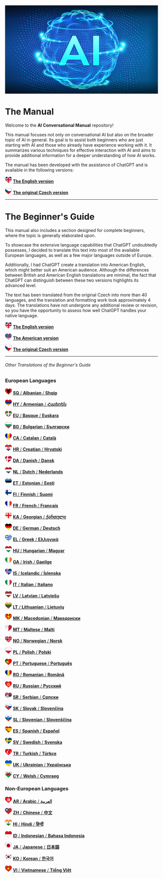 ![Main Image](Pictures/AI.jpg)

# The Manual

Welcome to the **AI Conversational Manual** repository!

This manual focuses not only on conversational AI but also on the broader topic of AI in general. 
Its goal is to assist both beginners who are just starting with AI 
and those who already have experience working with it. 
It summarizes various techniques for effective interaction with AI 
and aims to provide additional information for a deeper understanding of how AI works.

The manual has been developed with the assistance of ChatGPT and is available in the following versions:

[<img src="Pictures/Flags/EN.png" alt="US Flag" style="height: 20px;">](EN/Manual_for_AI_beginners.md)
[**The English version**](EN/AI_manual_en.md)  

[<img src="Pictures/Flags/CZ.png" alt="Czech Flag" style="height: 20px;">](CZ/Manual_pro_AI_zactectici.md)
[**The original Czech version**](CZ/AI_manual_cz.md)  

---
# The Beginner's Guide

This manual also includes a section designed for complete beginners, 
where the topic is generally elaborated upon.

To showcase the extensive language capabilities that ChatGPT undoubtedly possesses, 
I decided to translate this text into most of the available European languages, 
as well as a few major languages outside of Europe. 

Additionally, I had ChatGPT create a translation into American English, 
which might better suit an American audience. 
Although the differences between British and American English translations are minimal, 
the fact that ChatGPT can distinguish between these two versions highlights its advanced level.

The text has been translated from the original Czech into more than 40 languages, 
and the translation and formatting work took approximately 4 days. 
The translations have not undergone any additional review or revision, 
so you have the opportunity to assess how well ChatGPT handles your native language.

[<img src="Pictures/Flags/EN.png" alt="UK Flag" style="height: 20px;">](EN/Manual_for_AI_beginners.md)
[**The English version**](EN/AI_for_beginners.md)  

[<img src="Pictures/Flags/US.png" alt="US Flag" style="height: 20px;">](EN/Manual_for_AI_beginners.md)
[**The American version**](EN/AI_for_beginners.md)  

[<img src="Pictures/Flags/CZ.png" alt="Czech Flag" style="height: 20px;">](CZ/Manual_pro_AI_zactectici.md)
[**The original Czech version**](CZ/AI_pro_zacatecniky.md)  

---

###### Other Translations of the Beginner's Guide

### European Languages

[<img src="Pictures/Flags/SQ.png" alt="Albanian Flag" style="height: 20px;">](Translations/SQ.md)
[**SQ** / **Albanian** / **Shqip**](Translations/SQ.md)

[<img src="Pictures/Flags/HY.png" alt="Armenian Flag" style="height: 20px;">](Translations/HY.md)
[**HY** / **Armenian** / **Հայերեն**](Translations/HY.md)

[<img src="Pictures/Flags/EU.png" alt="Basque Flag" style="height: 20px;">](Translations/EU.md)
[**EU** / **Basque** / **Euskara**](Translations/EU.md)

[<img src="Pictures/Flags/BG.png" alt="Bulgarian Flag" style="height: 20px;">](Translations/BG.md)
[**BG** / **Bulgarian** / **Български**](Translations/BG.md)

[<img src="Pictures/Flags/CA.png" alt="Catalan Flag" style="height: 20px;">](Translations/CA.md)
[**CA** / **Catalan** / **Català**](Translations/CA.md)

[<img src="Pictures/Flags/HR.png" alt="Croatian Flag" style="height: 20px;">](Translations/HR.md)
[**HR** / **Croatian** / **Hrvatski**](Translations/HR.md)

[<img src="Pictures/Flags/DA.png" alt="Danish Flag" style="height: 20px;">](Translations/DA.md)
[**DA** / **Danish** / **Dansk**](Translations/DA.md)

[<img src="Pictures/Flags/NL.png" alt="Dutch Flag" style="height: 20px;">](Translations/NL.md)
[**NL** / **Dutch** / **Nederlands**](Translations/NL.md)

[<img src="Pictures/Flags/ET.png" alt="Estonian Flag" style="height: 20px;">](Translations/ET.md)
[**ET** / **Estonian** / **Eesti**](Translations/ET.md)

[<img src="Pictures/Flags/FI.png" alt="Finnish Flag" style="height: 20px;">](Translations/FI.md)
[**FI** / **Finnish** / **Suomi**](Translations/FI.md)

[<img src="Pictures/Flags/FR.png" alt="French Flag" style="height: 20px;">](Translations/FR.md)
[**FR** / **French** / **Français**](Translations/FR.md)

[<img src="Pictures/Flags/KA.png" alt="Georgian Flag" style="height: 20px;">](Translations/KA.md)
[**KA** / **Georgian** / **ქართული**](Translations/KA.md)

[<img src="Pictures/Flags/DE.png" alt="German Flag" style="height: 20px;">](Translations/DE.md)
[**DE** / **German** / **Deutsch**](Translations/DE.md)

[<img src="Pictures/Flags/EL.png" alt="Greek Flag" style="height: 20px;">](Translations/EL.md)
[**EL** / **Greek** / **Ελληνικά**](Translations/EL.md)

[<img src="Pictures/Flags/HU.png" alt="Hungarian Flag" style="height: 20px;">](Translations/HU.md)
[**HU** / **Hungarian** / **Magyar**](Translations/HU.md)

[<img src="Pictures/Flags/GA.png" alt="Irish Flag" style="height: 20px;">](Translations/GA.md)
[**GA** / **Irish** / **Gaeilge**](Translations/GA.md)

[<img src="Pictures/Flags/IS.png" alt="Icelandic Flag" style="height: 20px;">](Translations/IS.md)
[**IS** / **Icelandic** / **Íslenska**](Translations/IS.md)

[<img src="Pictures/Flags/IT.png" alt="Italian Flag" style="height: 20px;">](Translations/IT.md)
[**IT** / **Italian** / **Italiano**](Translations/IT.md)

[<img src="Pictures/Flags/LV.png" alt="Latvian Flag" style="height: 20px;">](Translations/LV.md)
[**LV** / **Latvian** / **Latviešu**](Translations/LV.md)

[<img src="Pictures/Flags/LT.png" alt="Lithuanian Flag" style="height: 20px;">](Translations/LT.md)
[**LT** / **Lithuanian** / **Lietuvių**](Translations/LT.md)

[<img src="Pictures/Flags/MK.png" alt="Macedonian Flag" style="height: 20px;">](Translations/MK.md)
[**MK** / **Macedonian** / **Македонски**](Translations/MK.md)

[<img src="Pictures/Flags/MT.png" alt="Maltese Flag" style="height: 20px;">](Translations/MT.md)
[**MT** / **Maltese** / **Malti**](Translations/MT.md)

[<img src="Pictures/Flags/NO.png" alt="Norwegian Flag" style="height: 20px;">](Translations/NO.md)
[**NO** / **Norwegian** / **Norsk**](Translations/NO.md)

[<img src="Pictures/Flags/PL.png" alt="Polish Flag" style="height: 20px;">](Translations/PL.md)
[**PL** / **Polish** / **Polski**](Translations/PL.md)

[<img src="Pictures/Flags/PT.png" alt="Portuguese Flag" style="height: 20px;">](Translations/PT.md)
[**PT** / **Portuguese** / **Português**](Translations/PT.md)

[<img src="Pictures/Flags/RO.png" alt="Romanian Flag" style="height: 20px;">](Translations/RO.md)
[**RO** / **Romanian** / **Română**](Translations/RO.md)

[<img src="Pictures/Flags/RU.png" alt="Russian Flag" style="height: 20px;">](Translations/RU.md)
[**RU** / **Russian** / **Русский**](Translations/RU.md)

[<img src="Pictures/Flags/SR.png" alt="Serbian Flag" style="height: 20px;">](Translations/SR.md)
[**SR** / **Serbian** / **Српски**](Translations/SR.md)

[<img src="Pictures/Flags/SK.png" alt="Slovak Flag" style="height: 20px;">](Translations/SK.md)
[**SK** / **Slovak** / **Slovenčina**](Translations/SK.md)

[<img src="Pictures/Flags/SL.png" alt="Slovenian Flag" style="height: 20px;">](Translations/SL.md)
[**SL** / **Slovenian** / **Slovenščina**](Translations/SL.md)

[<img src="Pictures/Flags/ES.png" alt="Spanish Flag" style="height: 20px;">](Translations/ES.md)
[**ES** / **Spanish** / **Español**](Translations/ES.md)

[<img src="Pictures/Flags/SV.png" alt="Swedish Flag" style="height: 20px;">](Translations/SV.md)
[**SV** / **Swedish** / **Svenska**](Translations/SV.md)

[<img src="Pictures/Flags/TR.png" alt="Turkish Flag" style="height: 20px;">](Translations/TR.md)
[**TR** / **Turkish** / **Türkçe**](Translations/TR.md)

[<img src="Pictures/Flags/UK.png" alt="Ukrainian Flag" style="height: 20px;">](Translations/UK.md)
[**UK** / **Ukrainian** / **Українська**](Translations/UK.md)

[<img src="Pictures/Flags/CY.png" alt="Welsh Flag" style="height: 20px;">](Translations/CY.md)
[**CY** / **Welsh** / **Cymraeg**](Translations/CY.md)


### Non-European Languages

[<img src="Pictures/Flags/AR.png" alt="Arabic Flag" style="height: 20px;">](Translations/AR.md)
[**AR** / **Arabic** / **العربية**](Translations/AR.md)

[<img src="Pictures/Flags/ZH.png" alt="Chinese Flag" style="height: 20px;">](Translations/ZH.md)
[**ZH** / **Chinese** / **中文**](Translations/ZH.md)

[<img src="Pictures/Flags/HI.png" alt="Hindi Flag" style="height: 20px;">](Translations/HI.md)
[**HI** / **Hindi** / **हिन्दी**](Translations/HI.md)

[<img src="Pictures/Flags/ID.png" alt="Indonesian Flag" style="height: 20px;">](Translations/ID.md)
[**ID** / **Indonesian** / **Bahasa Indonesia**](Translations/ID.md)

[<img src="Pictures/Flags/JA.png" alt="Japanese Flag" style="height: 20px;">](Translations/JA.md)
[**JA** / **Japanese** / **日本語**](Translations/JA.md)

[<img src="Pictures/Flags/KO.png" alt="Korean Flag" style="height: 20px;">](Translations/KO.md)
[**KO** / **Korean** / **한국어**](Translations/KO.md)

[<img src="Pictures/Flags/VI.png" alt="Vietnamese Flag" style="height: 20px;">](Translations/VI.md)
[**VI** / **Vietnamese** / **Tiếng Việt**](Translations/VI.md)

